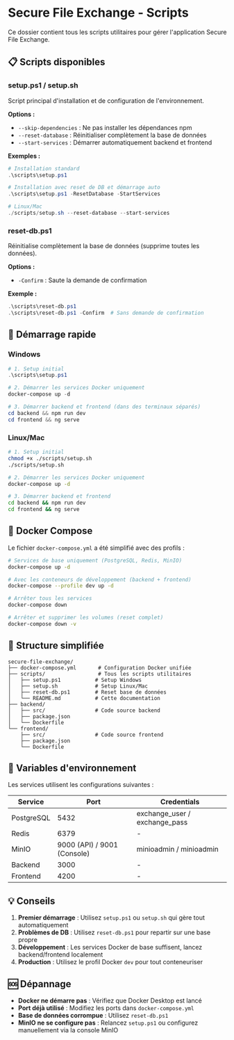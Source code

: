 # Secure File Exchange - Scripts

Ce dossier contient tous les scripts utilitaires pour gérer l'application Secure File Exchange.

## 📋 Scripts disponibles

### setup.ps1 / setup.sh
Script principal d'installation et de configuration de l'environnement.

**Options :**
- `--skip-dependencies` : Ne pas installer les dépendances npm
- `--reset-database` : Réinitialiser complètement la base de données
- `--start-services` : Démarrer automatiquement backend et frontend

**Exemples :**
```powershell
# Installation standard
.\scripts\setup.ps1

# Installation avec reset de DB et démarrage auto
.\scripts\setup.ps1 -ResetDatabase -StartServices

# Linux/Mac
./scripts/setup.sh --reset-database --start-services
```

### reset-db.ps1
Réinitialise complètement la base de données (supprime toutes les données).

**Options :**
- `-Confirm` : Saute la demande de confirmation

**Exemple :**
```powershell
.\scripts\reset-db.ps1
.\scripts\reset-db.ps1 -Confirm  # Sans demande de confirmation
```

## 🚀 Démarrage rapide

### Windows
```powershell
# 1. Setup initial
.\scripts\setup.ps1

# 2. Démarrer les services Docker uniquement
docker-compose up -d

# 3. Démarrer backend et frontend (dans des terminaux séparés)
cd backend && npm run dev
cd frontend && ng serve
```

### Linux/Mac
```bash
# 1. Setup initial
chmod +x ./scripts/setup.sh
./scripts/setup.sh

# 2. Démarrer les services Docker uniquement
docker-compose up -d

# 3. Démarrer backend et frontend
cd backend && npm run dev
cd frontend && ng serve
```

## 🐳 Docker Compose

Le fichier `docker-compose.yml` a été simplifié avec des profils :

```bash
# Services de base uniquement (PostgreSQL, Redis, MinIO)
docker-compose up -d

# Avec les conteneurs de développement (backend + frontend)
docker-compose --profile dev up -d

# Arrêter tous les services
docker-compose down

# Arrêter et supprimer les volumes (reset complet)
docker-compose down -v
```

## 📁 Structure simplifiée

```
secure-file-exchange/
├── docker-compose.yml       # Configuration Docker unifiée
├── scripts/                 # Tous les scripts utilitaires
│   ├── setup.ps1           # Setup Windows
│   ├── setup.sh            # Setup Linux/Mac
│   ├── reset-db.ps1        # Reset base de données
│   └── README.md           # Cette documentation
├── backend/
│   ├── src/                # Code source backend
│   ├── package.json
│   └── Dockerfile
└── frontend/
    ├── src/                # Code source frontend
    ├── package.json
    └── Dockerfile
```

## 🔧 Variables d'environnement

Les services utilisent les configurations suivantes :

| Service | Port | Credentials |
|---------|------|-------------|
| PostgreSQL | 5432 | exchange_user / exchange_pass |
| Redis | 6379 | - |
| MinIO | 9000 (API) / 9001 (Console) | minioadmin / minioadmin |
| Backend | 3000 | - |
| Frontend | 4200 | - |

## 💡 Conseils

1. **Premier démarrage** : Utilisez `setup.ps1` ou `setup.sh` qui gère tout automatiquement
2. **Problèmes de DB** : Utilisez `reset-db.ps1` pour repartir sur une base propre
3. **Développement** : Les services Docker de base suffisent, lancez backend/frontend localement
4. **Production** : Utilisez le profil Docker `dev` pour tout conteneuriser

## 🆘 Dépannage

- **Docker ne démarre pas** : Vérifiez que Docker Desktop est lancé
- **Port déjà utilisé** : Modifiez les ports dans `docker-compose.yml`
- **Base de données corrompue** : Utilisez `reset-db.ps1`
- **MinIO ne se configure pas** : Relancez `setup.ps1` ou configurez manuellement via la console MinIO